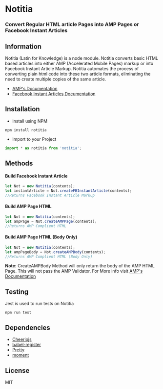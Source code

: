   #                                               Notitia

### Convert Regular HTML article Pages into AMP Pages or Facebook Instant Articles



##                                                Information
Notitia (Latin for Knowledge) is a node module. Notitia converts basic HTML based articles into either AMP (Accelerated Mobile Pages) markup or into Facebook Instant Article Markup. Notitia automates the process of converting plain html code into these two article formats, eliminating the need to create multiple copies of the same article. 

* [AMP's Documentation](https://www.ampproject.org/)
* [Facebook Instant Articles Documentation](https://developers.facebook.com/docs/instant-articles/)



##                                                 Installation

* Install using NPM

```
npm install notitia
```

* Import to your Project
```javascript
import * as notitia from 'notitia';
```


##                                                 Methods

#### Build Facebook Instant Article
```javascript
let Not = new Notitia(contents);
let instantArticle = Not.createFBInstantArticle(contents);
//Returns Facebook Instant Article Markup
```
#### Build AMP Page HTML
```javascript
let Not = new Notitia(contents);
let ampPage = Not.createAMPPage(contents);
//Returns AMP Complient HTML
```
#### Build AMP Page HTML (Body Only)
```javascript
let Not = new Notitia(contents);
let ampPageBody = Not.createAMPBody(contents);
//Returns AMP Complient HTML (Body Only)
```

__Note:__
CreateAMPBody Method will only return the body of the AMP HTML Page. 
This will not pass the AMP Validator. 
For More info visit [AMP's Documentation](https://www.ampproject.org/docs/getting-started/)



##                                                 Testing
Jest is used to run tests on Notitia
```
npm run test
```
##                                                 Dependencies
* [Cheeriojs](https://github.com/cheeriojs/cheerio)
* [babel-register](https://github.com/Cap32/babel-register-cli)
* [Pretty](https://github.com/jonschlinkert/pretty)
* [moment](https://momentjs.com/)

##                                                 License
MIT
